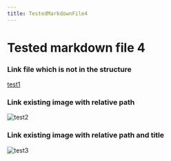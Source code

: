```yaml
---
title: TestedMarkdownFile4
---
```


# Tested markdown file 4

### Link file which is not in the structure
[test1](https://github.com/gardener/gardener/blob/v1.30.0/README.md)

### Link existing image with relative path
![test2](/__resources/gardener-docforge-logo.png)

### Link existing image with relative path and title
![test3](/__resources/gardener-docforge-logo.png "gardener-docforge-logo")
